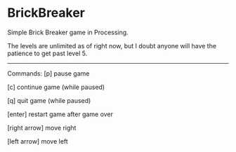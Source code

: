 BrickBreaker
============

Simple Brick Breaker game in Processing.


The levels are unlimited as of right now, but I doubt anyone will have the patience to get past level 5.

------------------------------
Commands:
[p] pause game

[c] continue game (while paused)

[q] quit game     (while paused)

[enter] restart game after game over

[right arrow] move right

[left  arrow] move left
